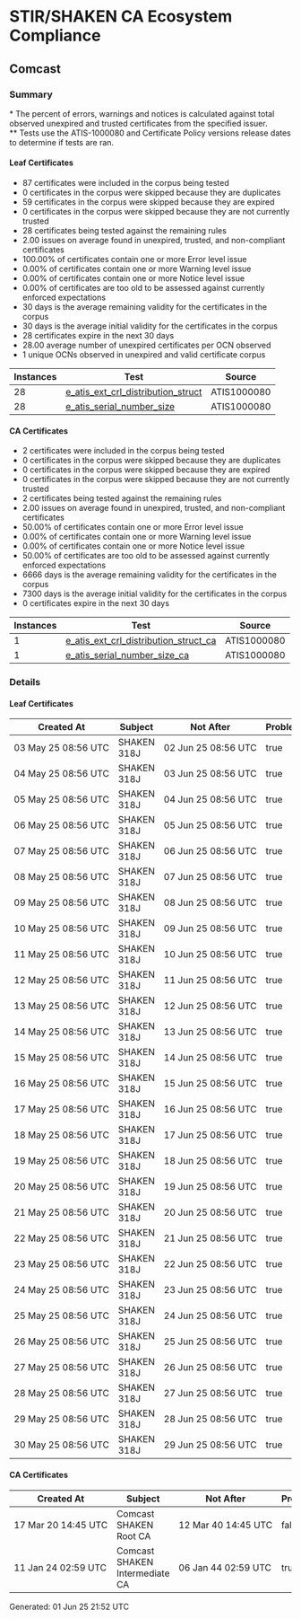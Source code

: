 # STIR/SHAKEN CA Ecosystem Compliance

## Comcast

### Summary

\* The percent of errors, warnings and notices is calculated against total observed unexpired and trusted certificates from the specified issuer.\
\*\* Tests use the ATIS-1000080 and Certificate Policy versions release dates to determine if tests are ran.

#### Leaf Certificates

- 87 certificates were included in the corpus being tested
- 0 certificates in the corpus were skipped because they are duplicates
- 59 certificates in the corpus were skipped because they are expired
- 0 certificates in the corpus were skipped because they are not currently trusted
- 28 certificates being tested against the remaining rules
- 2.00 issues on average found in unexpired, trusted, and non-compliant certificates
- 100.00% of certificates contain one or more Error level issue
- 0.00% of certificates contain one or more Warning level issue
- 0.00% of certificates contain one or more Notice level issue
- 0.00% of certificates are too old to be assessed against currently enforced expectations
- 30 days is the average remaining validity for the certificates in the corpus
- 30 days is the average initial validity for the certificates in the corpus
- 28 certificates expire in the next 30 days
- 28.00 average number of unexpired certificates per OCN observed
- 1 unique OCNs observed in unexpired and valid certificate corpus

| Instances | Test | Source |
|-----------|------|--------|
| 28 | [e_atis_ext_crl_distribution_struct](ISSUES/e_atis_ext_crl_distribution_struct/README.md) | ATIS1000080 |
| 28 | [e_atis_serial_number_size](ISSUES/e_atis_serial_number_size/README.md) | ATIS1000080 |

#### CA Certificates

- 2 certificates were included in the corpus being tested
- 0 certificates in the corpus were skipped because they are duplicates
- 0 certificates in the corpus were skipped because they are expired
- 0 certificates in the corpus were skipped because they are not currently trusted
- 2 certificates being tested against the remaining rules
- 2.00 issues on average found in unexpired, trusted, and non-compliant certificates
- 50.00% of certificates contain one or more Error level issue
- 0.00% of certificates contain one or more Warning level issue
- 0.00% of certificates contain one or more Notice level issue
- 50.00% of certificates are too old to be assessed against currently enforced expectations
- 6666 days is the average remaining validity for the certificates in the corpus
- 7300 days is the average initial validity for the certificates in the corpus
- 0 certificates expire in the next 30 days

| Instances | Test | Source |
|-----------|------|--------|
| 1 | [e_atis_ext_crl_distribution_struct_ca](ISSUES/e_atis_ext_crl_distribution_struct_ca/README.md) | ATIS1000080 |
| 1 | [e_atis_serial_number_size_ca](ISSUES/e_atis_serial_number_size_ca/README.md) | ATIS1000080 |

### Details

#### Leaf Certificates

| Created At | Subject | Not After | Problems | Link |
|------------|---------|-----------|----------|------|
| 03&#160;May&#160;25&#160;08:56&#160;UTC | SHAKEN 318J | 02&#160;Jun&#160;25&#160;08:56&#160;UTC | true | [view](CERTS/32e593a0a9bdaabcbe341430b7ea1764afe5759fdd52fdda381bfade46288ca8/README.md) |
| 04&#160;May&#160;25&#160;08:56&#160;UTC | SHAKEN 318J | 03&#160;Jun&#160;25&#160;08:56&#160;UTC | true | [view](CERTS/aa5a8c57d6b052cf61cf105880b62f75609e34b3cb444af61dc68c1d98b8d95b/README.md) |
| 05&#160;May&#160;25&#160;08:56&#160;UTC | SHAKEN 318J | 04&#160;Jun&#160;25&#160;08:56&#160;UTC | true | [view](CERTS/406c7d391aa38f45f10a119d417fa4a54c2a588dde3a69d188600ec9650c6b35/README.md) |
| 06&#160;May&#160;25&#160;08:56&#160;UTC | SHAKEN 318J | 05&#160;Jun&#160;25&#160;08:56&#160;UTC | true | [view](CERTS/ffab69fefce217ff4c096887d48d3778855b898b78756ecc390b542446fe0c5a/README.md) |
| 07&#160;May&#160;25&#160;08:56&#160;UTC | SHAKEN 318J | 06&#160;Jun&#160;25&#160;08:56&#160;UTC | true | [view](CERTS/3672479af0ec3e9fc6ff93c25e49afb3191e1dfdf77862a0e9d933452a2c215a/README.md) |
| 08&#160;May&#160;25&#160;08:56&#160;UTC | SHAKEN 318J | 07&#160;Jun&#160;25&#160;08:56&#160;UTC | true | [view](CERTS/7025c070e59506272f6c511f4a3691d7ed795041b6ffc5a5bad884a32101bfa7/README.md) |
| 09&#160;May&#160;25&#160;08:56&#160;UTC | SHAKEN 318J | 08&#160;Jun&#160;25&#160;08:56&#160;UTC | true | [view](CERTS/fdbad88c364069585d91c1346dbfec1d344e2b2945bf6ae2ba3eeb13565d3537/README.md) |
| 10&#160;May&#160;25&#160;08:56&#160;UTC | SHAKEN 318J | 09&#160;Jun&#160;25&#160;08:56&#160;UTC | true | [view](CERTS/cddb06a2ef02bd30ffdbf35fb9a242066217eba86389fbe638779fa51e6712e9/README.md) |
| 11&#160;May&#160;25&#160;08:56&#160;UTC | SHAKEN 318J | 10&#160;Jun&#160;25&#160;08:56&#160;UTC | true | [view](CERTS/2201739db2f5f989a7f4a4cab3c31307ebd5813fd6472252600923cd4953616c/README.md) |
| 12&#160;May&#160;25&#160;08:56&#160;UTC | SHAKEN 318J | 11&#160;Jun&#160;25&#160;08:56&#160;UTC | true | [view](CERTS/cffbd5f5f23fc76c06af85b46e58b982c1cdf825321a800330197a312de22ab3/README.md) |
| 13&#160;May&#160;25&#160;08:56&#160;UTC | SHAKEN 318J | 12&#160;Jun&#160;25&#160;08:56&#160;UTC | true | [view](CERTS/23463e18eb075d2c12e39f45bfd97f0840af13bc0470c0d2b7e6aea2faff0422/README.md) |
| 14&#160;May&#160;25&#160;08:56&#160;UTC | SHAKEN 318J | 13&#160;Jun&#160;25&#160;08:56&#160;UTC | true | [view](CERTS/296473a45f0df18b646a7ade22acda669b5bc1a18653929ad10bcf00e2e745d7/README.md) |
| 15&#160;May&#160;25&#160;08:56&#160;UTC | SHAKEN 318J | 14&#160;Jun&#160;25&#160;08:56&#160;UTC | true | [view](CERTS/ee37e65ef31d76a6756555779ade44056b85e4aa0f4716ba7745ab0dafaf4b03/README.md) |
| 16&#160;May&#160;25&#160;08:56&#160;UTC | SHAKEN 318J | 15&#160;Jun&#160;25&#160;08:56&#160;UTC | true | [view](CERTS/ee5af57b1ae8058b27dcb3ebb1c3b84ad3b2f0d9ec9c58672328b051188a5912/README.md) |
| 17&#160;May&#160;25&#160;08:56&#160;UTC | SHAKEN 318J | 16&#160;Jun&#160;25&#160;08:56&#160;UTC | true | [view](CERTS/b541479a06e65e6953bcc08eace51479d983aef07b43876aa8b25a550688fd94/README.md) |
| 18&#160;May&#160;25&#160;08:56&#160;UTC | SHAKEN 318J | 17&#160;Jun&#160;25&#160;08:56&#160;UTC | true | [view](CERTS/b8c557a7cb44a98379c8929c618d0db2c4b5018d13cf70c391e3d47c56d302f5/README.md) |
| 19&#160;May&#160;25&#160;08:56&#160;UTC | SHAKEN 318J | 18&#160;Jun&#160;25&#160;08:56&#160;UTC | true | [view](CERTS/8f8786bd7946dab1e40f13c55715c09da6dd6ec9cdfa1ae5ea9595c976d479fb/README.md) |
| 20&#160;May&#160;25&#160;08:56&#160;UTC | SHAKEN 318J | 19&#160;Jun&#160;25&#160;08:56&#160;UTC | true | [view](CERTS/000e234decbfd2f178398648063ac5e37417709087285f2af0a7f5ac4818ed48/README.md) |
| 21&#160;May&#160;25&#160;08:56&#160;UTC | SHAKEN 318J | 20&#160;Jun&#160;25&#160;08:56&#160;UTC | true | [view](CERTS/2d7b0d1230096c0efd5e0ce880da4d78825ff61aa1094d9a02a68b64cedc8dba/README.md) |
| 22&#160;May&#160;25&#160;08:56&#160;UTC | SHAKEN 318J | 21&#160;Jun&#160;25&#160;08:56&#160;UTC | true | [view](CERTS/ecdad80fc7370ec387bd222a2d79131b8d48d78936c88a9ea2102bb8510ec7d0/README.md) |
| 23&#160;May&#160;25&#160;08:56&#160;UTC | SHAKEN 318J | 22&#160;Jun&#160;25&#160;08:56&#160;UTC | true | [view](CERTS/c22212d96be067eec2abe9da116194d5b1254d69b8d545b5cc13cff417ba8b6e/README.md) |
| 24&#160;May&#160;25&#160;08:56&#160;UTC | SHAKEN 318J | 23&#160;Jun&#160;25&#160;08:56&#160;UTC | true | [view](CERTS/1a147375731c538addb8d159db352024495f8b4fd9fc88ea17e9419487016ae7/README.md) |
| 25&#160;May&#160;25&#160;08:56&#160;UTC | SHAKEN 318J | 24&#160;Jun&#160;25&#160;08:56&#160;UTC | true | [view](CERTS/9cf86292bf8261a9d49b41eac3e5eb75e2f61ed6d2bf912d35a7bdf8107fd490/README.md) |
| 26&#160;May&#160;25&#160;08:56&#160;UTC | SHAKEN 318J | 25&#160;Jun&#160;25&#160;08:56&#160;UTC | true | [view](CERTS/a1d4f1c3b59263783f1cea608a7de6cd4fcf93a503cf1954034b9fcde9b0e9e9/README.md) |
| 27&#160;May&#160;25&#160;08:56&#160;UTC | SHAKEN 318J | 26&#160;Jun&#160;25&#160;08:56&#160;UTC | true | [view](CERTS/7cb0a929ccf02283621fd20fd392f4b6b8e209f729097ee979b63fa65cf6dc93/README.md) |
| 28&#160;May&#160;25&#160;08:56&#160;UTC | SHAKEN 318J | 27&#160;Jun&#160;25&#160;08:56&#160;UTC | true | [view](CERTS/a4aa05756cf19ffda86c926763e8910ca0b8e3c00a63ab89b1a376bc5202d05f/README.md) |
| 29&#160;May&#160;25&#160;08:56&#160;UTC | SHAKEN 318J | 28&#160;Jun&#160;25&#160;08:56&#160;UTC | true | [view](CERTS/9f73acf34e95c165f47e06ff50bd7bc9a6f53903d821a957c8c935a2c1e2e54d/README.md) |
| 30&#160;May&#160;25&#160;08:56&#160;UTC | SHAKEN 318J | 29&#160;Jun&#160;25&#160;08:56&#160;UTC | true | [view](CERTS/2e363445142eb76c5f44c8b0f3d40df8c761dccaf4fb9698b9c17a2b63750e5e/README.md) |

#### CA Certificates

| Created At | Subject | Not After | Problems | Link |
|------------|---------|-----------|----------|------|
| 17&#160;Mar&#160;20&#160;14:45&#160;UTC | Comcast SHAKEN Root CA | 12&#160;Mar&#160;40&#160;14:45&#160;UTC | false | [view](CERTS/b1132c5f12c3ca4d2ff119f2df99544336eb1703512ac99cc42d596e25125bbd/README.md) |
| 11&#160;Jan&#160;24&#160;02:59&#160;UTC | Comcast SHAKEN Intermediate CA | 06&#160;Jan&#160;44&#160;02:59&#160;UTC | true | [view](CERTS/25af737667ed8b05cb8b8e7f44b2d7b5861551bea95ec48a73306ec75a92a662/README.md) |


Generated: 01 Jun 25 21:52 UTC